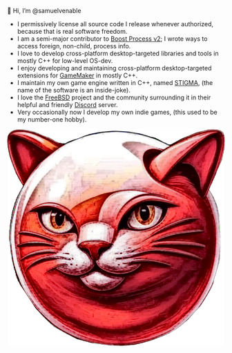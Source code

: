 👋 Hi, I’m @samuelvenable

- I permissively license all source code I release whenever authorized, because that is real software freedom.
- I am a semi-major contributor to [Boost Process v2](https://github.com/boostorg/process); I wrote ways to access foreign, non-child, process info.
- I love to develop cross-platform desktop-targeted libraries and tools in mostly C++ for low-level OS-dev.
- I enjoy developing and maintaining cross-platform desktop-targeted extensions for [GameMaker](https://gamemaker.io) in mostly C++.
- I maintain my own game engine written in C++, named [STIGMA](https://github.com/samuelvenable/stigma-dev), (the name of the software is an inside-joke).
- I love the [FreeBSD](https://freebsd.org) project and the community surrounding it in their helpful and friendly [Discord](https://discord.com) server.
- Very occasionally now I develop my own indie games, (this used to be my number-one hobby).

![Kitty FreeBSD](freebsd-logo-rev.png)
